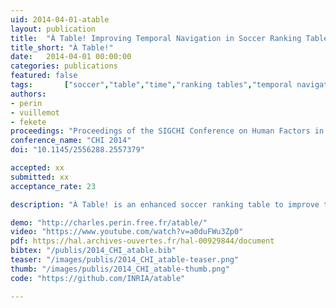 ```yaml
---
uid: 2014-04-01-atable
layout: publication
title:  "À Table! Improving Temporal Navigation in Soccer Ranking Tables"
title_short: "À Table!"
date:   2014-04-01 00:00:00
categories: publications
featured: false
tags: 		["soccer","table","time","ranking tables","temporal navigation","visualization","sport","sports visualization","application"]
authors: 
- perin
- vuillemot
- fekete
proceedings: "Proceedings of the SIGCHI Conference on Human Factors in Computing Systems (CHI 2014), Apr 2014, Toronto, ON, Canada. ACM"
conference_name: "CHI 2014"
doi: "10.1145/2556288.2557379"

accepted: xx
submitted: xx
acceptance_rate: 23

description: "À Table! is an enhanced soccer ranking table to improve temporal navigation, by combining two novel interaction techniques. Ranking tables order soccer teams as rows, and columns contain e. g., their points or number of scored goals. Because they are a snapshot of a championship at a time t, they are constantly updated with new results. Such updates change the rows vertical order, which makes the tracking of a team, over time, difficult. We observed that current tables on the web do not support such changes very well, are generally hard to read, and lack dynamic interactions. This contrasts with the extensive use of temporal trends by soccer analysts in articles. We introduce two interactive techniques to better explore time: DRAG-CELL is based on direct manipulation of values to browse ranks; VIZ-RANK uses a transient line chart of team ranks to visually explore a championship. An on-line evaluation with 143 participants shows that each technique efficiently supports a set of temporal tasks, not supported by current ranking tables, while not breaking the flow of users. This paves the way for efficiently introducing advanced visual exploration techniques to millions of soccer enthusiasts who use tables everyday, as well as other application domains which use ranking tables."

demo: "http://charles.perin.free.fr/atable/"
video: "https://www.youtube.com/watch?v=a0duFWu3Zp0"
pdf: https://hal.archives-ouvertes.fr/hal-00929844/document
bibtex: "/publis/2014_CHI_atable.bib"
teaser: "/images/publis/2014_CHI_atable-teaser.png"
thumb: "/images/publis/2014_CHI_atable-thumb.png"
code: "https://github.com/INRIA/atable"

---
```


